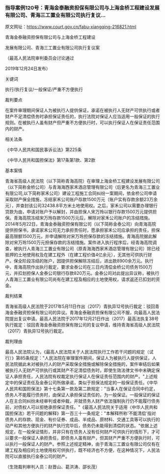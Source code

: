 ### 指导案例120号：青海金泰融资担保有限公司与上海金桥工程建设发展有限公司、青海三工置业有限公司执行复议...
原文网址：https://www.court.gov.cn/fabu-xiangqing-216821.html

青海金泰融资担保有限公司与上海金桥工程建设

发展有限公司、青海三工置业有限公司执行复议案

（最高人民法院审判委员会讨论通过

2019年12月24日发布）

关键词

执行/执行复议/一般保证/严重不方便执行

裁判要点

在案件审理期间保证人为被执行人提供保证，承诺在被执行人无财产可供执行或者财产不足清偿债务时承担保证责任的，执行法院对保证人应当适用一般保证的执行规则。在被执行人虽有财产但严重不方便执行时，可以执行保证人在保证责任范围内的财产。

相关法条

《中华人民共和国民事诉讼法》第225条

《中华人民共和国担保法》第17条第1款、第2款

基本案情

青海省高级人民法院（以下简称青海高院）在审理上海金桥工程建设发展有限公司（以下简称金桥公司）与青海海西家禾酒店管理有限公司（后更名为青海三工置业有限公司,以下简称家禾公司）建设工程施工合同纠纷一案期间，依金桥公司申请采取财产保全措施，冻结家禾公司账户存款1500万元（账户实有存款余额23万余元），并查封该公司32438.8平方米土地使用权。之后，家禾公司以需要办理银行贷款为由，申请对账户予以解封，并由担保人宋万玲以银行存款1500万元提供担保。青海高院冻结宋万玲存款1500万元后，解除对家禾公司账户的冻结措施。2014年5月22日，青海金泰融资担保有限公司（以下简称金泰公司）向青海高院提供担保书，承诺家禾公司无力承担责任时，愿承担家禾公司应承担的责任，担保最高限额1500万元，并申请解除对宋万玲担保存款的冻结措施。青海高院据此解除对宋万玲1500万元担保存款的冻结措施。案件进入执行程序后，经青海高院调查，被执行人青海三工置业有限公司（原青海海西家禾酒店管理有限公司）除已经抵押的土地使用权及在建工程外（在建工程价值4亿余元），无其他可供执行财产。保全阶段冻结的账户，因提供担保解除冻结后，进出款8900余万元。执行中，青海高院作出执行裁定，要求金泰公司在三日内清偿金桥公司债务1500万元，并扣划担保人金泰公司银行存款820万元。金泰公司对此提出异议称，被执行人青海三工置业有限公司尚有在建工程及相应的土地使用权，请求返还已扣划的资金。

裁判结果

青海省高级人民法院于2017年5月11日作出（2017）青执异12号执行裁定：驳回青海金泰融资担保有限公司的异议。青海金泰融资担保有限公司不服，向最高人民法院提出复议申请。最高人民法院于2017年12月21日作出（2017）最高法执复38号执行裁定：驳回青海金泰融资担保有限公司的复议申请，维持青海省高级人民法院（2017）青执异12号执行裁定。

裁判理由

最高人民法院认为，《最高人民法院关于人民法院执行工作若干问题的规定（试行）》第85条规定："人民法院在审理案件期间，保证人为被执行人提供保证，人民法院据此未对被执行人的财产采取保全措施或解除保全措施的，案件审结后如果被执行人无财产可供执行或其财产不足清偿债务时，即使生效法律文书中未确定保证人承担责任，人民法院有权裁定执行保证人在保证责任范围内的财产。"上述规定中的保证责任及金泰公司所做承诺，类似于担保法规定的一般保证责任。《中华人民共和国担保法》第十七条第一款及第二款规定："当事人在保证合同中约定，债务人不能履行债务时，由保证人承担保证责任的，为一般保证。一般保证的保证人在主合同纠纷未经审判或者仲裁，并就债务人财产依法强制执行仍不能履行债务前，对债权人可以拒绝承担保证责任。"《最高人民法院关于适用〈中华人民共和国担保法〉若干问题的解释》第一百三十一条规定："本解释所称'不能清偿'指对债务人的存款、现金、有价证券、成品、半成品、原材料、交通工具等可以执行的动产和其他方便执行的财产执行完毕后，债务仍未能得到清偿的状态。"依据上述规定，在一般保证情形，并非只有在债务人没有任何财产可供执行的情形下，才可以要求一般保证人承担责任，即债务人虽有财产，但其财产严重不方便执行时，可以执行一般保证人的财产。参照上述规定精神，由于青海三工置业有限公司仅有在建工程及相应的土地使用权可供执行，既不经济也不方便，在这种情况下，人民法院可以直接执行金泰公司的财产。

（生效裁判审判人员：赵晋山、葛洪涛、邵长茂）
